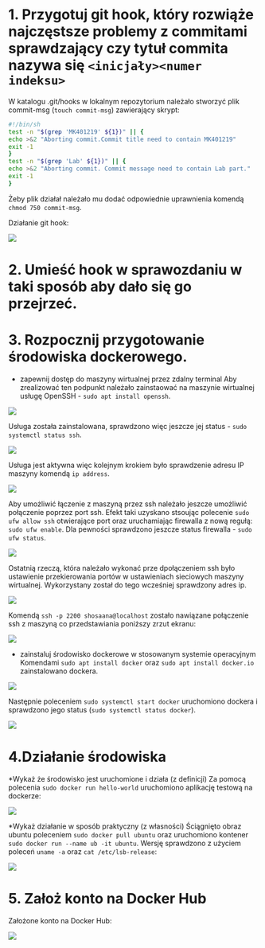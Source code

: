 # 1. Przygotuj git hook, który rozwiąże najczęstsze problemy z commitami sprawdzający czy tytuł commita nazywa się ```<inicjały><numer indeksu>```
W katalogu .git/hooks w lokalnym repozytorium należało stworzyć plik commit-msg (```touch commit-msg```) zawierający skrypt:
```bash
#!/bin/sh
test -n "$(grep 'MK401219' ${1})" || {
echo >&2 "Aborting commit.Commit title need to contain MK401219"
exit -1
}
test -n "$(grep 'Lab' ${1})" || {
echo >&2 "Aborting commit. Commit message need to contain Lab part."
exit -1
}
```
Żeby plik działał należało mu dodać odpowiednie uprawnienia komendą ```chmod 750 commit-msg```.

Działanie git hook: 


![](hook.png)


# 2. Umieść hook w sprawozdaniu w taki sposób aby dało się go przejrzeć.
# 3. Rozpocznij przygotowanie środowiska dockerowego.
* zapewnij dostęp do maszyny wirtualnej przez zdalny terminal
Aby zrealizować ten podpunkt należało zainstaować na maszynie wirtualnej usługę OpenSSH - ```sudo apt install openssh```.


![](1.png)


Usługa została zainstalowana, sprawdzono więc jeszcze jej status - ```sudo systemctl status ssh```.


![](2.png)


Usługa jest aktywna więc kolejnym krokiem było sprawdzenie adresu IP maszyny komendą ```ip address```.


![](3.png)


Aby umożliwić łączenie z maszyną przez ssh należało jeszcze umożliwić połączenie poprzez port ssh. Efekt taki uzyskano stsoując polecenie ```sudo ufw allow ssh``` otwierające port oraz uruchamiając firewalla z nową regułą: ```sudo ufw enable```. Dla pewności sprawdzono jeszcze status firewalla - ```sudo ufw status```. 


![](4.png)


Ostatnią rzeczą, która należało wykonać prze dpołączeniem ssh było ustawienie przekierowania portów w ustawieniach sieciowych maszyny wirtualnej. Wykorzystany został do tego wcześniej sprawdzony adres ip.


![](porty.png)


Komendą ```ssh -p 2200 shosaana@localhost``` zostało nawiązane połączenie ssh z maszyną co przedstawiania poniższy zrzut ekranu:


![](pshellok.png)

* zainstaluj środowisko dockerowe w stosowanym systemie operacyjnym
Komendami ```sudo apt install docker``` oraz ```sudo apt install docker.io``` zainstalowano dockera.


![](dockerok.png)


Następnie poleceniem ```sudo systemctl start docker``` uruchomiono dockera i sprawdzono jego status (```sudo systemctl status docker```).


![](docker2.png)


# 4.Działanie środowiska
*Wykaż że środowisko jest uruchomione i działa (z definicji)
Za pomocą polecenia ```sudo docker run hello-world``` uruchomiono aplikację testową na dockerze:


![](dockerhello.png)

*Wykaż działanie w sposób praktyczny (z własności)
Ściągnięto obraz ubuntu poleceniem ```sudo docker pull ubuntu``` oraz uruchomiono kontener ```sudo docker run --name ub -it ubuntu```. Wersję sprawdzono z użyciem poleceń ```uname -a``` oraz ```cat /etc/lsb-release```:


![](docker4.png)


# 5. Założ konto na Docker Hub
Założone konto na Docker Hub:


![](dockerhub.png)
